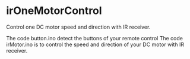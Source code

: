 # irOneMotorControl
Control one DC motor speed and direction with IR receiver.

<p1>The code button.ino detect the buttons of your remote control</p1>
<p2>The code irMotor.ino is to control the speed and direction of your DC motor with IR receiver. </p2>
  
  

